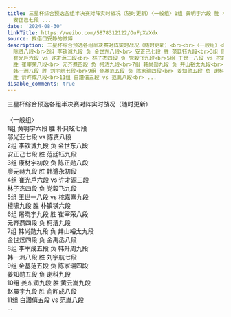 ```yaml
---
title: 三星杯综合预选各组半决赛对阵实时战况（随时更新）〈一般组〉1组 黄明宇六段 胜 朴只玹七段 邬光亚七段 vs 陈贤八段2组 李钦诚九段 负 金世东八段
  安正己七段 ...
date: '2024-08-30'
linkTitle: https://weibo.com/5878312122/OuFpXaXdx
source: 找借口安静的微博
description: 三星杯综合预选各组半决赛对阵实时战况（随时更新）<br><br>〈一般组〉<br>1组 黄明宇六段 胜 朴只玹七段<br> 邬光亚七段 vs
  陈贤八段<br>2组 李钦诚九段 负 金世东八段<br> 安正己七段 胜 范廷钰九段<br>3组 康材宇初段 负 陈正勋八段<br> 廖元赫九段 胜 韩遒永初段<br>4组
  崔光戶六段 vs 许才源三段<br> 林子杰四段 负 党毅飞九段<br>5组 王世一八段 vs 柁嘉熹九段<br> 檀啸九段 胜 朴镇锳六段<br>6组 屠晓宇九段
  胜 崔宰荣八段<br> 元齐焄四段 负 柯洁九段<br>7组 韩尚勋九段 负 井山裕太九段<br> 金世炫四段 负 金禹丞八段<br>8组 李宰成五段 负 韩升周九段<br>
  韩一洲八段 胜 刘宇航七段<br>9组 金基范五段 负 陈家瑞四段<br> 姜知勋五段 负 谢科九段<br>10组 姜东润九段 胜 黄云嵩九段<br> 赵晨宇九段
  胜 俞旿成八段<br>11组 白讚僖五段 vs 范胤八段<br> ...
disable_comments: true
---
```

三星杯综合预选各组半决赛对阵实时战况（随时更新）<br><br>〈一般组〉<br>1组 黄明宇六段 胜 朴只玹七段<br> 邬光亚七段 vs 陈贤八段<br>2组 李钦诚九段 负 金世东八段<br> 安正己七段 胜 范廷钰九段<br>3组 康材宇初段 负 陈正勋八段<br> 廖元赫九段 胜 韩遒永初段<br>4组 崔光戶六段 vs 许才源三段<br> 林子杰四段 负 党毅飞九段<br>5组 王世一八段 vs 柁嘉熹九段<br> 檀啸九段 胜 朴镇锳六段<br>6组 屠晓宇九段 胜 崔宰荣八段<br> 元齐焄四段 负 柯洁九段<br>7组 韩尚勋九段 负 井山裕太九段<br> 金世炫四段 负 金禹丞八段<br>8组 李宰成五段 负 韩升周九段<br> 韩一洲八段 胜 刘宇航七段<br>9组 金基范五段 负 陈家瑞四段<br> 姜知勋五段 负 谢科九段<br>10组 姜东润九段 胜 黄云嵩九段<br> 赵晨宇九段 胜 俞旿成八段<br>11组 白讚僖五段 vs 范胤八段<br> ...